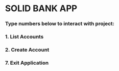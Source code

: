 # SOLID BANK APP

### Type numbers below to interact with project:

### 1. List Accounts
### 2. Create Account
### 7. Exit Application 